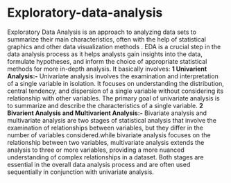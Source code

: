 # Exploratory-data-analysis
Exploratory Data Analysis is an approach to analyzing data sets to summarize their main characteristics, often with the help of statistical graphics and other data visualization methods . EDA is a crucial step in the data analysis process as it helps analysts gain insights into the data, formulate hypotheses, and inform the choice of appropriate statistical methods for more in-depth analysis.
It basically involves:
**1 Univarient Analysis:-** Univariate analysis involves the examination and interpretation of a single variable in isolation. It focuses on understanding the distribution, central tendency, and dispersion of a single variable without considering its relationship with other variables. The primary goal of univariate analysis is to summarize and describe the characteristics of a single variable.
**2 Bivarient Analysis and Multivarient Analysis:-** Bivariate analysis and multivariate analysis are two stages of statistical analysis that involve the examination of relationships between variables, but they differ in the number of variables considered.while bivariate analysis focuses on the relationship between two variables, multivariate analysis extends the analysis to three or more variables, providing a more nuanced understanding of complex relationships in a dataset. Both stages are essential in the overall data analysis process and are often used sequentially in conjunction with univariate analysis.
